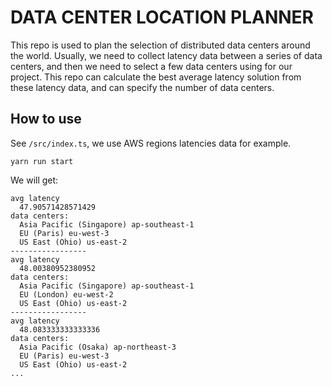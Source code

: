 # DATA CENTER LOCATION PLANNER

This repo is used to plan the selection of distributed data centers around the world. Usually, we need to collect latency data between a series of data centers, and then we need to select a few data centers using for our project. This repo can calculate the best average latency solution from these latency data, and can specify the number of data centers.

## How to use

See `/src/index.ts`, we use AWS regions latencies data for example.

```shell
yarn run start
```

We will get:
```shell
avg latency
  47.90571428571429
data centers:
  Asia Pacific (Singapore) ap-southeast-1
  EU (Paris) eu-west-3
  US East (Ohio) us-east-2
-----------------
avg latency
  48.00380952380952
data centers:
  Asia Pacific (Singapore) ap-southeast-1
  EU (London) eu-west-2
  US East (Ohio) us-east-2
-----------------
avg latency
  48.083333333333336
data centers:
  Asia Pacific (Osaka) ap-northeast-3
  EU (Paris) eu-west-3
  US East (Ohio) us-east-2
...
```
